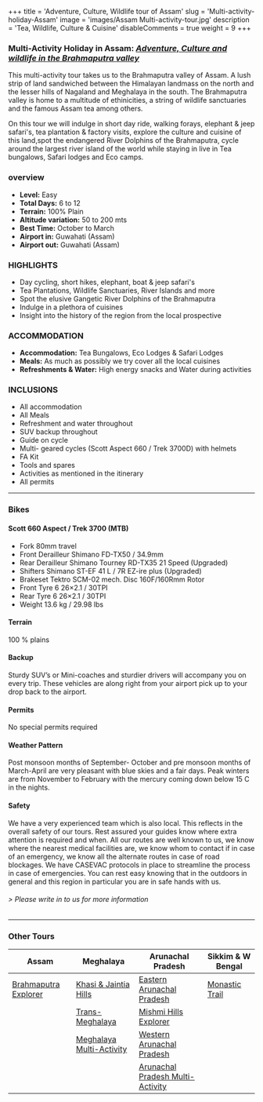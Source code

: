+++
title = 'Adventure, Culture, Wildlife tour of Assam'
slug = 'Multi-activity-holiday-Assam'
image = 'images/Assam Multi-activity-tour.jpg'
description = 'Tea, Wildlife, Culture & Cuisine'
disableComments = true
weight = 9
+++
### Multi-Activity Holiday in Assam: [*Adventure, Culture and wildlife in the Brahmaputra valley*](https://www.nnejourneys.com/multiactivity/multiactivity-holiday-assam/)

This multi-activity tour takes us to the Brahmaputra valley of Assam. A lush strip of land sandwiched between the Himalayan landmass on the north and the lesser hills of Nagaland and Meghalaya in the south. The Brahmaputra valley is home to a multitude of ethinicities, a string of wildlife sanctuaries and the famous Assam tea among others.

On this tour we will indulge in short day ride, walking forays, elephant & jeep safari's, tea plantation & factory visits, explore the culture and cuisine of this land,spot the endangered River Dolphins of the Brahmaputra, cycle around the largest river island of the world while staying in live in Tea bungalows, Safari lodges and Eco camps.

### overview

- **Level:** Easy
- **Total Days:** 6 to 12
- **Terrain:** 100% Plain 
- **Altitude variation:** 50 to 200 mts
- **Best Time:** October to March
- **Airport in:** Guwahati (Assam)
- **Airport out:** Guwahati (Assam)

### HIGHLIGHTS

- Day cycling, short hikes, elephant, boat & jeep safari's
- Tea Plantations, Wildlife Sanctuaries, River Islands and more
- Spot the elusive Gangetic River Dolphins of the Brahmaputra
- Indulge in a plethora of cuisines
- Insight into the history of the region from the local prospective

### ACCOMMODATION

- **Accommodation:** Tea Bungalows, Eco Lodges & Safari Lodges
- **Meals:** As much as possibly we try cover all the local cuisines
- **Refreshments & Water:** High energy snacks and Water during activities

### INCLUSIONS

 - All accommodation
 - All Meals
 - Refreshment and water throughout
 - SUV backup throughout
 - Guide on cycle
 - Multi- geared cycles (Scott Aspect 660 / Trek 3700D) with helmets
 - FA Kit
 - Tools and spares
 - Activities as mentioned in the itinerary
 - All permits

---

### Bikes
#### Scott 660 Aspect  / Trek 3700 (MTB)
- Fork 80mm travel
- Front Derailleur Shimano FD-TX50 / 34.9mm
- Rear Derailleur Shimano Tourney RD-TX35 21 Speed (Upgraded)
- Shifters Shimano ST-EF 41 L / 7R EZ-ire plus (Upgraded)
- Brakeset Tektro SCM-02 mech. Disc 160F/160Rmm Rotor
- Front Tyre 6 26×2.1 / 30TPI
- Rear Tyre 6 26×2.1 / 30TPI
- Weight 13.6 kg / 29.98 lbs

#### Terrain

100 % plains

#### Backup
Sturdy SUV’s or Mini-coaches and sturdier drivers will accompany you on every trip. These vehicles are along right from your airport pick up to your drop back to the airport.

#### Permits
No special permits required

#### Weather Pattern
Post monsoon months of September- October and pre monsoon months of March-April are very pleasant with blue skies and a fair days. Peak winters are from November to February with the mercury coming down below 15 C in the nights.

#### Safety 
We have a very experienced team which is also local. This reflects in the overall safety of our tours. Rest assured your guides know where extra attention is required and when. All our routes are well known to us, we know where the nearest medical facilities are, we know whom to contact if in case of an emergency, we know all the alternate routes in case of road blockages. We have CASEVAC protocols in place to streamline the process in case of emergencies. You can rest easy knowing that in the outdoors in general and this region in particular you are in safe hands with us.

###### *> Please write in to us for more information*
---

### Other Tours

| Assam     | Meghalaya | Arunachal Pradesh    | Sikkim & W Bengal    |
| -----------     |    -----------   |          ----------- |-----------|
| [Brahmaputra Explorer](/cycling-in-assam/)   | [Khasi & Jaintia Hills](/cycling-in-meghalaya/)     | [Eastern Arunachal Pradesh](/cycling-in-eastern-arunachal-pradesh/)  |[Monastic Trail](/cycling-in-sikkim/)    |
|   | [Trans-Meghalaya](/trans-meghalaya-cycling-tour/)      | [Mishmi Hills Explorer](/cycling-mishmi-hills/)      |   |
|   | [Meghalaya Multi-Activity](/multi-activity-holiday-meghalaya/)       | [Western Arunachal Pradesh](/cycling-in-western-arunachal-pradesh/)      |   |
|    |        | [Arunachal Pradesh Multi-Activity](/multi-activity-holiday-arunachal-pradesh/)     | 
